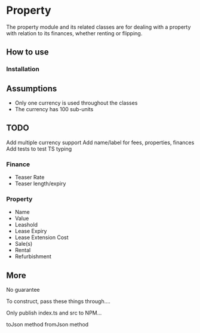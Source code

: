 # Property
The property module and its related classes are for dealing with a property with relation to its finances, whether renting or flipping.

## How to use
### Installation

## Assumptions
* Only one currency is used throughout the classes
* The currency has 100 sub-units
## TODO
Add multiple currency support
Add name/label for fees, properties, finances
Add tests to test TS typing
### Finance
* Teaser Rate
* Teaser length/expiry
### Property
* Name
* Value
* Leashold
* Lease Expiry
* Lease Extension Cost
* Sale(s)
* Rental
* Refurbishment

## More
No guarantee



To construct, pass these things through....

Only publish index.ts and src to NPM...

toJson method
fromJson method

